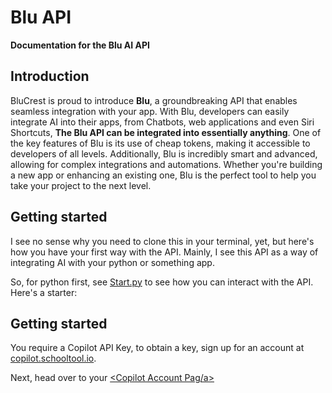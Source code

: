 # Blu API
**Documentation for the Blu AI API**

## Introduction
BluCrest is proud to introduce **Blu**, a groundbreaking API that enables seamless integration with your app. With Blu, developers can easily integrate AI into their apps, from Chatbots, web applications and even Siri Shortcuts, **The Blu API can be integrated into essentially anything**. One of the key features of Blu is its use of cheap tokens, making it accessible to developers of all levels. Additionally, Blu is incredibly smart and advanced, allowing for complex integrations and automations. Whether you're building a new app or enhancing an existing one, Blu is the perfect tool to help you take your project to the next level.

## Getting started
I see no sense why you need to clone this in your terminal, yet, but here's how you have your first way with the API.
Mainly, I see this API as a way of integrating AI with your python or something app.

So, for python first, see <a href="start.py">Start.py</a> to see how you can interact with the API.
Here's a starter:

## Getting started
You require a Copilot API Key, to obtain a key, sign up for an account at <a href="https://copilot.schooltool.io">copilot.schooltool.io</a>.

Next, head over to your <a href="https://copilot.schooltool.io/dashboard/account.html"><Copilot Account Pag/a>
